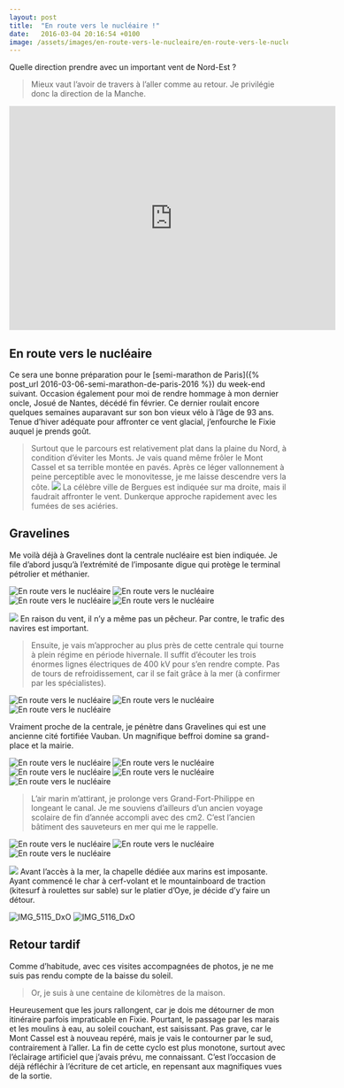 ```yaml
---
layout: post
title:  "En route vers le nucléaire !"
date:   2016-03-04 20:16:54 +0100
image: /assets/images/en-route-vers-le-nucleaire/en-route-vers-le-nucleaire_3574.jpg
---
```

Quelle direction prendre avec un important vent de Nord-Est ?
> Mieux vaut l’avoir de travers à l’aller comme au retour.
Je privilégie donc la direction de la Manche.

<center><iframe src="https://www.strava.com/activities/504877775/embed/734ae923519f19fe71ec6aa9fc975fabe6382e4b" width="590" height="405" frameborder="0" scrolling="no"></iframe></center>

## En route vers le nucléaire
Ce sera une bonne préparation pour le [semi-marathon de Paris]({% post_url 2016-03-06-semi-marathon-de-paris-2016 %}) du week-end suivant.
Occasion également pour moi de rendre hommage à mon dernier oncle, Josué de Nantes, décédé fin février.
Ce dernier roulait encore quelques semaines auparavant sur son bon vieux vélo à l’âge de 93 ans.
Tenue d’hiver adéquate pour affronter ce vent glacial, j’enfourche le Fixie auquel je prends goût.
> Surtout que le parcours est relativement plat dans la plaine du Nord, à condition d’éviter les Monts.
Je vais quand même frôler le Mont Cassel et sa terrible montée en pavés.
Après ce léger vallonnement à peine perceptible avec le monovitesse, je me laisse descendre vers la côte.
![](/assets/images/en-route-vers-le-nucleaire/1627.jpg)
La célèbre ville de Bergues est indiquée sur ma droite, mais il faudrait affronter le vent.
Dunkerque approche rapidement avec les fumées de ses aciéries.

## Gravelines
Me voilà déjà à Gravelines dont la centrale nucléaire est bien indiquée.
Je file d’abord jusqu’à l’extrémité de l’imposante digue qui protège le terminal pétrolier et méthanier.
<div class="gallery-box">
  <div class="gallery">
<img src="/assets/images/en-route-vers-le-nucleaire/en-route-vers-le-nucleaire_1628.jpg" title="La centrale et les réservoirs" alt="En route vers le nucléaire" >
<img src="/assets/images/en-route-vers-le-nucleaire/en-route-vers-le-nucleaire_1629.jpg" title="" alt="En route vers le nucléaire" >
<img src="/assets/images/en-route-vers-le-nucleaire/en-route-vers-le-nucleaire_1631.jpg" title="Bientôt l'Angleterre ..." alt="En route vers le nucléaire" >
<img src="/assets/images/en-route-vers-le-nucleaire/en-route-vers-le-nucleaire_1632.jpg" title="Bâbord ou tribord ?" alt="En route vers le nucléaire" >
</div>
</div>

![](/assets/images/en-route-vers-le-nucleaire/3574.jpg)
En raison du vent, il n’y a même pas un pêcheur.
Par contre, le trafic des navires est important.
> Ensuite, je vais m’approcher au plus près de cette centrale qui tourne à plein régime en période hivernale.
Il suffit d’écouter les trois énormes lignes électriques de 400 kV pour s’en rendre compte.
Pas de tours de refroidissement, car il se fait grâce à la mer (à confirmer par les spécialistes).

<div class="gallery-box">
  <div class="gallery">
<img src="/assets/images/en-route-vers-le-nucleaire/en-route-vers-le-nucleaire_1633.jpg" title="Quelques volts ..." alt="En route vers le nucléaire" >
<img src="/assets/images/en-route-vers-le-nucleaire/en-route-vers-le-nucleaire_1634.jpg" title="Le vélo va rugir de la cage !" alt="En route vers le nucléaire" >
<img src="/assets/images/en-route-vers-le-nucleaire/en-route-vers-le-nucleaire_1635.jpg" title="" alt="En route vers le nucléaire" >
</div>
</div>

Vraiment proche de la centrale, je pénètre dans Gravelines qui est une ancienne cité fortifiée Vauban.
Un magnifique beffroi domine sa grand-place et la mairie.

<div class="gallery-box">
  <div class="gallery">
<img src="/assets/images/en-route-vers-le-nucleaire/en-route-vers-le-nucleaire_1636.jpg" title="Moulin de Gravelines" alt="En route vers le nucléaire" >
<img src="/assets/images/en-route-vers-le-nucleaire/en-route-vers-le-nucleaire_1637.jpg" title="Les remparts Vauban protègent ..." alt="En route vers le nucléaire" >
<img src="/assets/images/en-route-vers-le-nucleaire/en-route-vers-le-nucleaire_1638.jpg" title="Le canal menant à la Manche" alt="En route vers le nucléaire" >
<img src="/assets/images/en-route-vers-le-nucleaire/en-route-vers-le-nucleaire_1639.jpg" title="Le beffroi" alt="En route vers le nucléaire" >
<img src="/assets/images/en-route-vers-le-nucleaire/en-route-vers-le-nucleaire_1640.jpg" title="La Mairie" alt="En route vers le nucléaire" >
</div>
</div>

> L’air marin m’attirant, je prolonge vers Grand-Fort-Philippe en longeant le canal.
Je me souviens d’ailleurs d’un ancien voyage scolaire de fin d’année accompli avec des cm2.
C’est l’ancien bâtiment des sauveteurs en mer qui me le rappelle.

<div class="gallery-box">
  <div class="gallery">
<img src="/assets/images/en-route-vers-le-nucleaire/en-route-vers-le-nucleaire_1641.jpg" title="Les sauveteurs en mer" alt="En route vers le nucléaire" >
<img src="/assets/images/en-route-vers-le-nucleaire/en-route-vers-le-nucleaire_1642.jpg" title="Petit-Fort-Philippe " alt="En route vers le nucléaire" >
<img src="/assets/images/en-route-vers-le-nucleaire/en-route-vers-le-nucleaire_1643.jpg" title="Les marins sont protégés ..." alt="En route vers le nucléaire" >
</div>
</div>

![](/assets/images/en-route-vers-le-nucleaire/3575.jpg)
Avant l’accès à la mer, la chapelle dédiée aux marins est imposante.
Ayant commencé le char à cerf-volant et le mountainboard de traction (kitesurf à roulettes sur sable) sur le platier d’Oye, je décide d’y faire un détour.

<div class="gallery-box">
  <div class="gallery">
<img src="/assets/images/en-route-vers-le-nucleaire/en-route-vers-le-nucleaire_1647.jpg" title="Vers le platier d'Oye" alt="IMG_5115_DxO" >
<img src="/assets/images/en-route-vers-le-nucleaire/en-route-vers-le-nucleaire_1648.jpg" title="Mieux vaut ne pas rester ..." alt="IMG_5116_DxO" >
</div>
</div>

## Retour tardif
Comme d’habitude, avec ces visites accompagnées de photos, je ne me suis pas rendu compte de la baisse du soleil.

> Or, je suis à une centaine de kilomètres de la maison.

Heureusement que les jours rallongent, car je dois me détourner de mon itinéraire parfois impraticable en Fixie.
Pourtant, le passage par les marais et les moulins à eau, au soleil couchant, est saisissant.
Pas grave, car le Mont Cassel est à nouveau repéré, mais je vais le contourner par le sud, contrairement à l’aller.
La fin de cette cyclo est plus monotone, surtout avec l’éclairage artificiel que j’avais prévu, me connaissant.
C’est l’occasion de déjà réfléchir à l’écriture de cet article, en repensant aux magnifiques vues de la sortie.